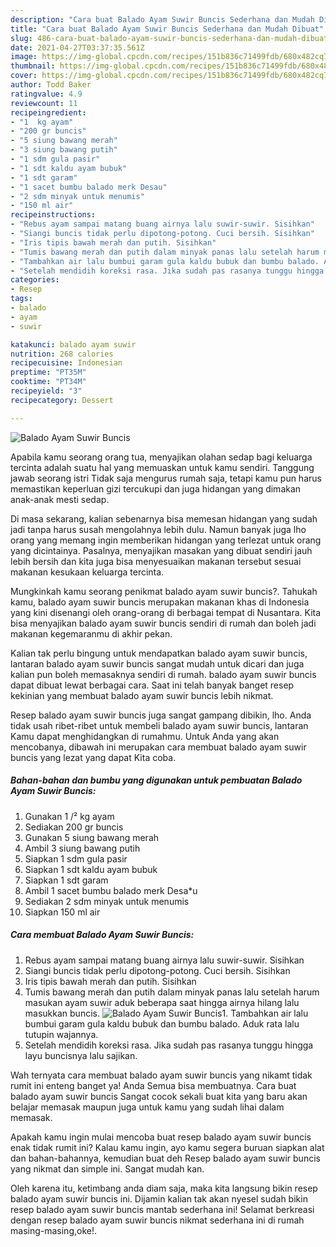 ```yaml
---
description: "Cara buat Balado Ayam Suwir Buncis Sederhana dan Mudah Dibuat"
title: "Cara buat Balado Ayam Suwir Buncis Sederhana dan Mudah Dibuat"
slug: 486-cara-buat-balado-ayam-suwir-buncis-sederhana-dan-mudah-dibuat
date: 2021-04-27T03:37:35.561Z
image: https://img-global.cpcdn.com/recipes/151b836c71499fdb/680x482cq70/balado-ayam-suwir-buncis-foto-resep-utama.jpg
thumbnail: https://img-global.cpcdn.com/recipes/151b836c71499fdb/680x482cq70/balado-ayam-suwir-buncis-foto-resep-utama.jpg
cover: https://img-global.cpcdn.com/recipes/151b836c71499fdb/680x482cq70/balado-ayam-suwir-buncis-foto-resep-utama.jpg
author: Todd Baker
ratingvalue: 4.9
reviewcount: 11
recipeingredient:
- "1  kg ayam"
- "200 gr buncis"
- "5 siung bawang merah"
- "3 siung bawang putih"
- "1 sdm gula pasir"
- "1 sdt kaldu ayam bubuk"
- "1 sdt garam"
- "1 sacet bumbu balado merk Desau"
- "2 sdm minyak untuk menumis"
- "150 ml air"
recipeinstructions:
- "Rebus ayam sampai matang buang airnya lalu suwir-suwir. Sisihkan"
- "Siangi buncis tidak perlu dipotong-potong. Cuci bersih. Sisihkan"
- "Iris tipis bawah merah dan putih. Sisihkan"
- "Tumis bawang merah dan putih dalam minyak panas lalu setelah harum masukan ayam suwir aduk beberapa saat hingga airnya hilang lalu masukkan buncis."
- "Tambahkan air lalu bumbui garam gula kaldu bubuk dan bumbu balado. Aduk rata lalu tutupin wajannya."
- "Setelah mendidih koreksi rasa. Jika sudah pas rasanya tunggu hingga layu buncisnya lalu sajikan."
categories:
- Resep
tags:
- balado
- ayam
- suwir

katakunci: balado ayam suwir 
nutrition: 268 calories
recipecuisine: Indonesian
preptime: "PT35M"
cooktime: "PT34M"
recipeyield: "3"
recipecategory: Dessert

---
```



![Balado Ayam Suwir Buncis](https://img-global.cpcdn.com/recipes/151b836c71499fdb/680x482cq70/balado-ayam-suwir-buncis-foto-resep-utama.jpg)

Apabila kamu seorang orang tua, menyajikan olahan sedap bagi keluarga tercinta adalah suatu hal yang memuaskan untuk kamu sendiri. Tanggung jawab seorang istri Tidak saja mengurus rumah saja, tetapi kamu pun harus memastikan keperluan gizi tercukupi dan juga hidangan yang dimakan anak-anak mesti sedap.

Di masa  sekarang, kalian sebenarnya bisa memesan hidangan yang sudah jadi tanpa harus susah mengolahnya lebih dulu. Namun banyak juga lho orang yang memang ingin memberikan hidangan yang terlezat untuk orang yang dicintainya. Pasalnya, menyajikan masakan yang dibuat sendiri jauh lebih bersih dan kita juga bisa menyesuaikan makanan tersebut sesuai makanan kesukaan keluarga tercinta. 



Mungkinkah kamu seorang penikmat balado ayam suwir buncis?. Tahukah kamu, balado ayam suwir buncis merupakan makanan khas di Indonesia yang kini disenangi oleh orang-orang di berbagai tempat di Nusantara. Kita bisa menyajikan balado ayam suwir buncis sendiri di rumah dan boleh jadi makanan kegemaranmu di akhir pekan.

Kalian tak perlu bingung untuk mendapatkan balado ayam suwir buncis, lantaran balado ayam suwir buncis sangat mudah untuk dicari dan juga kalian pun boleh memasaknya sendiri di rumah. balado ayam suwir buncis dapat dibuat lewat berbagai cara. Saat ini telah banyak banget resep kekinian yang membuat balado ayam suwir buncis lebih nikmat.

Resep balado ayam suwir buncis juga sangat gampang dibikin, lho. Anda tidak usah ribet-ribet untuk membeli balado ayam suwir buncis, lantaran Kamu dapat menghidangkan di rumahmu. Untuk Anda yang akan mencobanya, dibawah ini merupakan cara membuat balado ayam suwir buncis yang lezat yang dapat Kita coba.

<!--inarticleads1-->

##### Bahan-bahan dan bumbu yang digunakan untuk pembuatan Balado Ayam Suwir Buncis:

1. Gunakan 1 /² kg ayam
1. Sediakan 200 gr buncis
1. Gunakan 5 siung bawang merah
1. Ambil 3 siung bawang putih
1. Siapkan 1 sdm gula pasir
1. Siapkan 1 sdt kaldu ayam bubuk
1. Siapkan 1 sdt garam
1. Ambil 1 sacet bumbu balado merk Desa*u
1. Sediakan 2 sdm minyak untuk menumis
1. Siapkan 150 ml air




<!--inarticleads2-->

##### Cara membuat Balado Ayam Suwir Buncis:

1. Rebus ayam sampai matang buang airnya lalu suwir-suwir. Sisihkan
1. Siangi buncis tidak perlu dipotong-potong. Cuci bersih. Sisihkan
1. Iris tipis bawah merah dan putih. Sisihkan
1. Tumis bawang merah dan putih dalam minyak panas lalu setelah harum masukan ayam suwir aduk beberapa saat hingga airnya hilang lalu masukkan buncis.
<img src="https://img-global.cpcdn.com/steps/02fb3ca80347a998/160x128cq70/balado-ayam-suwir-buncis-langkah-memasak-4-foto.jpg" alt="Balado Ayam Suwir Buncis">1. Tambahkan air lalu bumbui garam gula kaldu bubuk dan bumbu balado. Aduk rata lalu tutupin wajannya.
1. Setelah mendidih koreksi rasa. Jika sudah pas rasanya tunggu hingga layu buncisnya lalu sajikan.




Wah ternyata cara membuat balado ayam suwir buncis yang nikamt tidak rumit ini enteng banget ya! Anda Semua bisa membuatnya. Cara buat balado ayam suwir buncis Sangat cocok sekali buat kita yang baru akan belajar memasak maupun juga untuk kamu yang sudah lihai dalam memasak.

Apakah kamu ingin mulai mencoba buat resep balado ayam suwir buncis enak tidak rumit ini? Kalau kamu ingin, ayo kamu segera buruan siapkan alat dan bahan-bahannya, kemudian buat deh Resep balado ayam suwir buncis yang nikmat dan simple ini. Sangat mudah kan. 

Oleh karena itu, ketimbang anda diam saja, maka kita langsung bikin resep balado ayam suwir buncis ini. Dijamin kalian tak akan nyesel sudah bikin resep balado ayam suwir buncis mantab sederhana ini! Selamat berkreasi dengan resep balado ayam suwir buncis nikmat sederhana ini di rumah masing-masing,oke!.

